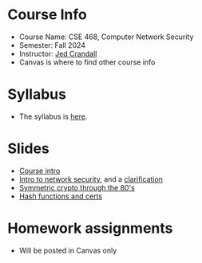

# Course Info

- Course Name: CSE 468, Computer Network Security
- Semester: Fall 2024
- Instructor: [Jed Crandall](https://jedcrandall.github.io)
- Canvas is where to find other course info

# Syllabus

- The syllabus is [here](https://jedcrandall.github.io/courses/cse468fall2024/syllabus.pdf).

# Slides

- [Course intro](courseintro.pdf)
- [Intro to network security](intronetsecurity.pdf), and a [clarification](clarificationinonoffpath.pdf)
- [Symmetric crypto through the 80's](symmetricryptothru80s.pdf)
- [Hash functions and certs](hashfunctionscerts.pdf)

# Homework assignments

- Will be posted in Canvas only

